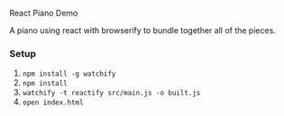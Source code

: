 React Piano Demo

A piano using react with browserify to bundle together all of the pieces.

### Setup

1. `npm install -g watchify`
2. `npm install`
2. `watchify -t reactify src/main.js -o built.js`
1. `open index.html`
 
